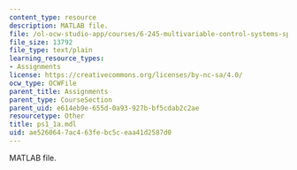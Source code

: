 ```yaml
---
content_type: resource
description: MATLAB file.
file: /ol-ocw-studio-app/courses/6-245-multivariable-control-systems-spring-2004/ae5260647ac463febc5ceaa41d2587d0_ps1_1a.mdl
file_size: 13792
file_type: text/plain
learning_resource_types:
- Assignments
license: https://creativecommons.org/licenses/by-nc-sa/4.0/
ocw_type: OCWFile
parent_title: Assignments
parent_type: CourseSection
parent_uid: e614eb9e-655d-0a93-927b-bf5cdab2c2ae
resourcetype: Other
title: ps1_1a.mdl
uid: ae526064-7ac4-63fe-bc5c-eaa41d2587d0
---
```

MATLAB file.